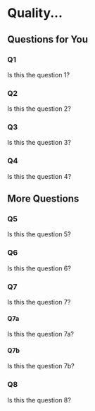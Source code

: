 # Quality...

## Questions for You

### Q1
Is this the question 1?

### Q2
Is this the question 2?

### Q3
Is this the question 3?

### Q4
Is this the question 4?

## More Questions

### Q5
Is this the question 5?

### Q6
Is this the question 6?

### Q7
Is this the question 7?

#### Q7a
Is this the question 7a?

#### Q7b
Is this the question 7b?

### Q8
Is this the question 8?

